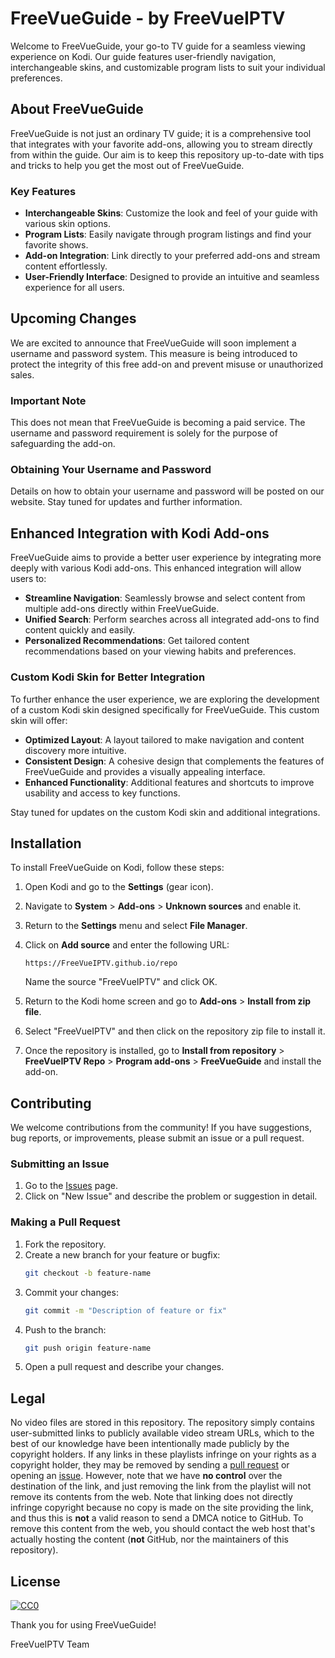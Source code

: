 # FreeVueGuide - by FreeVueIPTV

Welcome to FreeVueGuide, your go-to TV guide for a seamless viewing experience on Kodi. Our guide features user-friendly navigation, interchangeable skins, and customizable program lists to suit your individual preferences.

## About FreeVueGuide

FreeVueGuide is not just an ordinary TV guide; it is a comprehensive tool that integrates with your favorite add-ons, allowing you to stream directly from within the guide. Our aim is to keep this repository up-to-date with tips and tricks to help you get the most out of FreeVueGuide.

### Key Features

- **Interchangeable Skins**: Customize the look and feel of your guide with various skin options.
- **Program Lists**: Easily navigate through program listings and find your favorite shows.
- **Add-on Integration**: Link directly to your preferred add-ons and stream content effortlessly.
- **User-Friendly Interface**: Designed to provide an intuitive and seamless experience for all users.

## Upcoming Changes

We are excited to announce that FreeVueGuide will soon implement a username and password system. This measure is being introduced to protect the integrity of this free add-on and prevent misuse or unauthorized sales.

### Important Note

This does not mean that FreeVueGuide is becoming a paid service. The username and password requirement is solely for the purpose of safeguarding the add-on.

### Obtaining Your Username and Password

Details on how to obtain your username and password will be posted on our website. Stay tuned for updates and further information.

## Enhanced Integration with Kodi Add-ons

FreeVueGuide aims to provide a better user experience by integrating more deeply with various Kodi add-ons. This enhanced integration will allow users to:

- **Streamline Navigation**: Seamlessly browse and select content from multiple add-ons directly within FreeVueGuide.
- **Unified Search**: Perform searches across all integrated add-ons to find content quickly and easily.
- **Personalized Recommendations**: Get tailored content recommendations based on your viewing habits and preferences.

### Custom Kodi Skin for Better Integration

To further enhance the user experience, we are exploring the development of a custom Kodi skin designed specifically for FreeVueGuide. This custom skin will offer:

- **Optimized Layout**: A layout tailored to make navigation and content discovery more intuitive.
- **Consistent Design**: A cohesive design that complements the features of FreeVueGuide and provides a visually appealing interface.
- **Enhanced Functionality**: Additional features and shortcuts to improve usability and access to key functions.

Stay tuned for updates on the custom Kodi skin and additional integrations.

## Installation

To install FreeVueGuide on Kodi, follow these steps:

1. Open Kodi and go to the **Settings** (gear icon).

2. Navigate to **System** > **Add-ons** > **Unknown sources** and enable it.

3. Return to the **Settings** menu and select **File Manager**.

4. Click on **Add source** and enter the following URL:
    ```
    https://FreeVueIPTV.github.io/repo
    ```
    Name the source "FreeVueIPTV" and click OK.

5. Return to the Kodi home screen and go to **Add-ons** > **Install from zip file**.

6. Select "FreeVueIPTV" and then click on the repository zip file to install it.

7. Once the repository is installed, go to **Install from repository** > **FreeVueIPTV Repo** > **Program add-ons** > **FreeVueGuide** and install the add-on.

## Contributing

We welcome contributions from the community! If you have suggestions, bug reports, or improvements, please submit an issue or a pull request.

### Submitting an Issue

1. Go to the [Issues](https://github.com/FreeVueIPTV/FreeVueGuide/issues) page.
2. Click on "New Issue" and describe the problem or suggestion in detail.

### Making a Pull Request

1. Fork the repository.
2. Create a new branch for your feature or bugfix:
    ```sh
    git checkout -b feature-name
    ```
3. Commit your changes:
    ```sh
    git commit -m "Description of feature or fix"
    ```
4. Push to the branch:
    ```sh
    git push origin feature-name
    ```
5. Open a pull request and describe your changes.

## Legal

No video files are stored in this repository. The repository simply contains user-submitted links to publicly available video stream URLs, which to the best of our knowledge have been intentionally made publicly by the copyright holders. If any links in these playlists infringe on your rights as a copyright holder, they may be removed by sending a [pull request](https://github.com/iptv-org/iptv/pulls) or opening an [issue](https://github.com/iptv-org/iptv/issues/new?assignees=freearhey&labels=removal+request&template=--removal-request.yml&title=Remove%3A+). However, note that we have **no control** over the destination of the link, and just removing the link from the playlist will not remove its contents from the web. Note that linking does not directly infringe copyright because no copy is made on the site providing the link, and thus this is **not** a valid reason to send a DMCA notice to GitHub. To remove this content from the web, you should contact the web host that's actually hosting the content (**not** GitHub, nor the maintainers of this repository).

## License

[![CC0](http://mirrors.creativecommons.org/presskit/buttons/88x31/svg/cc-zero.svg)](LICENSE)

Thank you for using FreeVueGuide!

FreeVueIPTV Team
